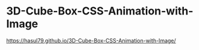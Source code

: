 # 3D-Cube-Box-CSS-Animation-with-Image

https://hasul79.github.io/3D-Cube-Box-CSS-Animation-with-Image/
